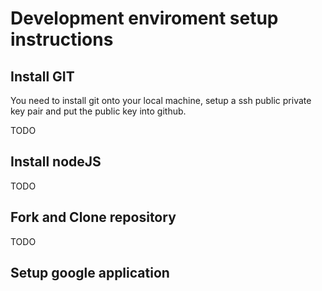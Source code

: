 # Development enviroment setup instructions

## Install GIT
You need to install git onto your local machine, setup a ssh public private key pair and put the public key into github.

TODO

## Install nodeJS
TODO

## Fork and Clone repository
TODO

## Setup google application





